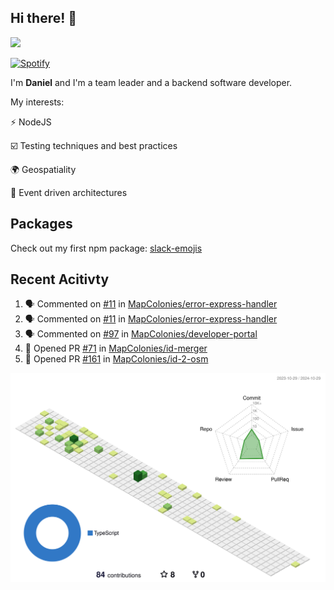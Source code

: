 ## Hi there! 👋

<p>
  <img src="https://github-readme-stats.vercel.app/api?username=syncush&theme=tokyonight">
</p>

[![Spotify](https://novatorem-rust.vercel.app/api/spotify)](https://open.spotify.com/user/syncush)

I'm **Daniel** and I'm a team leader and a backend software developer.

My interests:

⚡ NodeJS

☑️ Testing techniques and best practices

🌍 Geospatiality

🧠 Event driven architectures

## Packages
Check out my first npm package: [slack-emojis](https://www.npmjs.com/package/slack-emojis)

## Recent Acitivty
<!--START_SECTION:activity-->
1. 🗣 Commented on [#11](https://github.com/MapColonies/error-express-handler/issues/11#issuecomment-2444125874) in [MapColonies/error-express-handler](https://github.com/MapColonies/error-express-handler)
2. 🗣 Commented on [#11](https://github.com/MapColonies/error-express-handler/issues/11#issuecomment-2444123181) in [MapColonies/error-express-handler](https://github.com/MapColonies/error-express-handler)
3. 🗣 Commented on [#97](https://github.com/MapColonies/developer-portal/pull/97#issuecomment-2444110240) in [MapColonies/developer-portal](https://github.com/MapColonies/developer-portal)
4. 💪 Opened PR [#71](https://github.com/MapColonies/id-merger/pull/71) in [MapColonies/id-merger](https://github.com/MapColonies/id-merger)
5. 💪 Opened PR [#161](https://github.com/MapColonies/id-2-osm/pull/161) in [MapColonies/id-2-osm](https://github.com/MapColonies/id-2-osm)
<!--END_SECTION:activity-->

![contrib](./profile-3d-contrib/profile-green-animate.svg)
